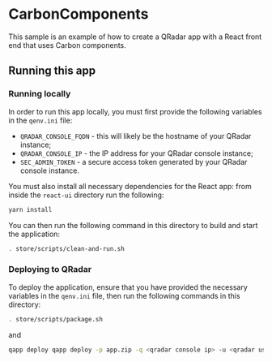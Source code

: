 # CarbonComponents

This sample is an example of how to create a QRadar app with a React front end that uses Carbon components.

## Running this app

### Running locally

In order to run this app locally, you must first provide the following variables in the `qenv.ini` file:
- `QRADAR_CONSOLE_FQDN` - this will likely be the hostname of your QRadar instance;
- `QRADAR_CONSOLE_IP` - the IP address for your QRadar console instance;
- `SEC_ADMIN_TOKEN` - a secure access token generated by your QRadar console instance.

You must also install all necessary dependencies for the React app: from inside the `react-ui` directory run the following:

```bash
yarn install
```

You can then run the following command in this directory to build and start the application:

```bash
. store/scripts/clean-and-run.sh
```

### Deploying to QRadar

To deploy the application, ensure that you have provided the necessary variables in the `qenv.ini` file, then run the following commands in this directory:

```bash
. store/scripts/package.sh
```
and

```bash
qapp deploy qapp deploy -p app.zip -q <qradar console ip> -u <qradar user>
```
